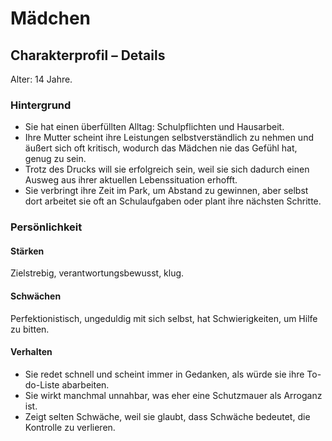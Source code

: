 # Mädchen

## Charakterprofil – Details

Alter: 14 Jahre.

### Hintergrund

- Sie hat einen überfüllten Alltag: Schulpflichten und Hausarbeit.
- Ihre Mutter scheint ihre Leistungen selbstverständlich zu nehmen und äußert sich oft kritisch, wodurch das Mädchen nie das Gefühl hat, genug zu sein.
- Trotz des Drucks will sie erfolgreich sein, weil sie sich dadurch einen Ausweg aus ihrer aktuellen Lebenssituation erhofft.
- Sie verbringt ihre Zeit im Park, um Abstand zu gewinnen, aber selbst dort arbeitet sie oft an Schulaufgaben oder plant ihre nächsten Schritte.

### Persönlichkeit

#### Stärken

Zielstrebig, verantwortungsbewusst, klug.

#### Schwächen

Perfektionistisch, ungeduldig mit sich selbst, hat Schwierigkeiten, um Hilfe zu bitten.

#### Verhalten

- Sie redet schnell und scheint immer in Gedanken, als würde sie ihre To-do-Liste abarbeiten.
- Sie wirkt manchmal unnahbar, was eher eine Schutzmauer als Arroganz ist.
- Zeigt selten Schwäche, weil sie glaubt, dass Schwäche bedeutet, die Kontrolle zu verlieren.
